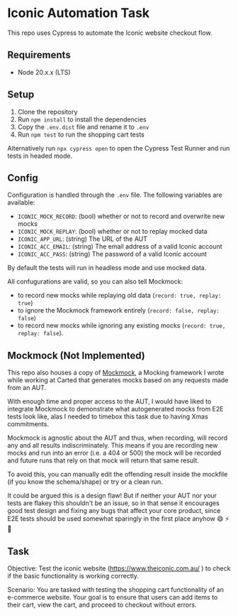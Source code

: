 # Iconic Automation Task

This repo uses Cypress to automate the Iconic website checkout flow.

## Requirements

- Node 20.x.x (LTS)

## Setup

1. Clone the repository
2. Run `npm install` to install the dependencies
3. Copy the `.env.dist` file and rename it to `.env`
4. Run `npm test` to run the shopping cart tests

Alternatively run `npx cypress open` to open the Cypress Test Runner and run tests in headed mode.

## Config

Configuration is handled through the `.env` file. The following variables are available:

- `ICONIC_MOCK_RECORD`: (bool) whether or not to record and overwrite new mocks
- `ICONIC_MOCK_REPLAY`: (bool) whether or not to replay mocked data
- `ICONIC_APP_URL`: (string) The URL of the AUT
- `ICONIC_ACC_EMAIL`: (string) The email address of a valid Iconic account
- `ICONIC_ACC_PASS`: (string) The password of a valid Iconic account

By default the tests will run in headless mode and use mocked data.

All confugurations are valid, so you can also tell Mockmock:

- to record new mocks while replaying old data (`record: true, replay: true`)
- to ignore the Mockmock framework entirely (`record: false, replay: false`)
- to record new mocks while ignoring any existing mocks (`record: true, replay: false`).

## Mockmock (Not Implemented)

This repo also houses a copy of [Mockmock][0], a Mocking framework I wrote while working
at Carted that generates mocks based on any requests made from an AUT.

With enough time and proper access to the AUT, I would have liked to integrate Mockmock to demonstrate what
autogenerated mocks from E2E tests look like, alas I needed to timebox this task due to having Xmas
commitments.

Mockmock is agnostic about the AUT and thus, when recording, will record any and all results indiscriminately.
This means if you are recording new mocks and run into an error (i.e. a 404 or 500) the mock will be recorded
and future runs that rely on that mock will return that same result.

To avoid this, you can manually edit the offending result inside the mockfile (if you know the schema/shape)
or try or a clean run.

It could be argued this is a design flaw! But if neither your AUT nor your tests are flakey this shouldn't be
an issue, so in that sense it encourages good test design and fixing any bugs that affect your core product,
since E2E tests should be used somewhat sparingly in the first place anyhow :smile: :zap: :rocket: 

[0]: https://github.com/carted/mockmock

## Task

Objective: Test the iconic website (https://www.theiconic.com.au/ ) to check if the basic functionality is
working correctly.

Scenario: You are tasked with testing the shopping cart functionality of an e-commerce website. Your goal is
to ensure that users can add items to their cart, view the cart, and proceed to checkout without errors.

